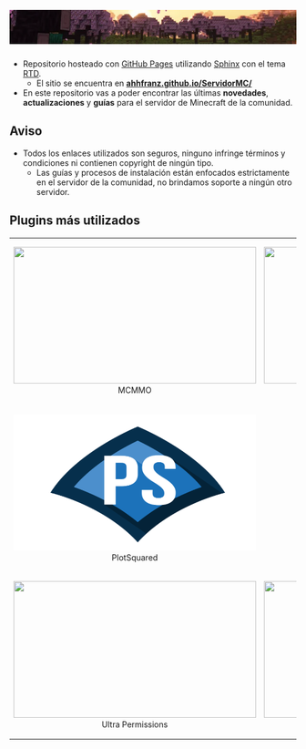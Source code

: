 <h1 align="center">
    <br>
    <a href="#"><img src="recursos/logo.png" title="Servidor de Minecraft 1.20.1" width="610" height="60"/></a>
    <br>
</h1>

- Repositorio hosteado con [GitHub Pages](https://pages.github.com/) utilizando [Sphinx](https://www.sphinx-doc.org/) con el tema [RTD](https://sphinx-rtd-theme.readthedocs.io/).
  - El sitio se encuentra en **[ahhfranz.github.io/ServidorMC/](https://ahhfranz.github.io/ServidorMC/)**
- En este repositorio vas a poder encontrar las últimas **novedades**, **actualizaciones** y **guías** para el servidor de Minecraft de la comunidad.

## Aviso
- Todos los enlaces utilizados son seguros, ninguno infringe términos y condiciones ni contienen copyright de ningún tipo.
  - Las guías y procesos de instalación están enfocados estrictamente en el servidor de la comunidad, no brindamos soporte a ningún otro servidor.

## Plugins más utilizados
<table align="center">
  <tbody>
    <tr>
      <td align="center"><p align="center"><a href="https://www.spigotmc.org/resources/official-mcmmo-original-author-returns.64348/"><img src="https://www.massivecraft.com/wp-content/uploads/2011/07/McMMO.jpg" width="426" height="240"></a><br>MCMMO</p></td>
      <td align="center"><p align="center"><a href="https://www.spigotmc.org/resources/citizens.13811/"><img src="https://i.imgur.com/cjvkdiJ.png" width="426" height="240"></a><br>Citizens</p></td>
    </tr>
    <tr>
      <td align="center"><p align="center"><a href="https://www.spigotmc.org/resources/plotsquared-v7.77506/"><img src="https://raw.githubusercontent.com/IntellectualSites/Assets/main/plugins/PlotSquared/PlotSquared.svg" width="426" height="240"></a><br>PlotSquared</p></td>
      <td align="center"><p align="center"><a href="https://www.spigotmc.org/resources/multiverse-core.390/"><img src="https://i.imgur.com/HVB2oAL.png" height="240"></a><br>Multiverse</p></td>
    </tr>
    <tr>
      <td align="center"><p align="center"><a href="https://www.spigotmc.org/resources/ultra-permissions.42678/"><img src="https://i.imgur.com/XO4xZZn.png" width="426" height="240"></a><br>Ultra Permissions</p></td>
      <td align="center"><p align="center"><a href="https://www.spigotmc.org/resources/decentholograms-1-8-1-21-3-papi-support-no-dependencies.96927/"><img src="https://i.imgur.com/WJsG8ng.png" width="426" height="240"></a><br>Decent Holograms</p></td>
    </tr>
  </tbody>
</table>
